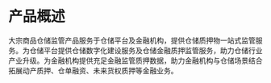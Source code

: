 # 产品概述
大宗商品仓储监管产品服务于仓储平台及金融机构，提供仓储质押物一站式监管服务。为仓储平台提供仓储数字化建设服务及仓储金融质押监管服务，助力仓储行业产业升级。为金融机构提供充足金融监管质押数据，助力金融机构与仓储场景结合拓展动产质押、仓单融资、未来货权质押等金融业务。